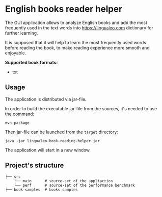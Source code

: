 # English books reader helper
The GUI application allows to analyze English books and add the most frequently used in the text words into https://lingualeo.com dictionary for further learning.

It is supposed that it will help to learn the most frequently used words before reading the book, to make reading experience more smooth and enjoyable.

**Supported book formats:**
- txt

## Usage
The application is distributed via jar-file.

In order to build the executable jar-file from the sources, it's needed to use the command:
```shell
mvn package
```
Then jar-file can be launched from the `target` directory:
```shell
java -jar lingualeo-book-reading-helper.jar
```

The application will start in a new window.

## Project's structure
```
├── src
    └── main      # source-set of the appliaction
    └── perf      # source-set of the performance benchmark
├── book-samples  # books samples
```
